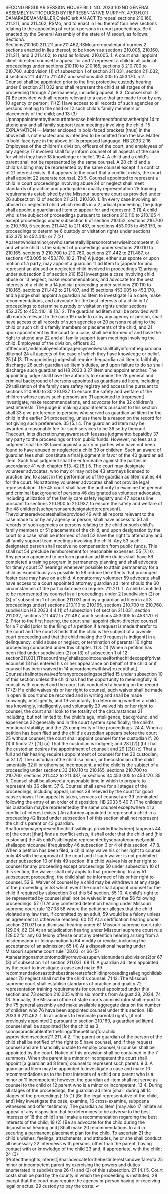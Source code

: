 SECOND REGULAR SESSION
HOUSE BILL NO. 2033
102ND GENERAL ASSEMBLY
INTRODUCED BY REPRESENTATIVE MURPHY.
4793H.01I DANARADEMANMILLER,ChiefClerk
AN ACT
To repeal sections 210.160, 211.211, and 211.462, RSMo, and to enact in lieu thereof four
new sections relating to the appointing of certain persons in court proceedings.
Be it enacted by the General Assembly of the state of Missouri, as follows:
SectionA. Sections210.160,211.211,and211.462,RSMo,arerepealedandfournew
2 sections enacted in lieu thereof, to be known as sections 210.005, 210.160, 211.211, and
3 211.462, to read as follows:
210.005. 1. A court shall appoint client-directed counsel to appear for and
2 represent a child in all judicial proceedings under sections 210.110 to 210.165, sections
3 210.700 to 210.760, subdivision (1) of subsection 1 of section 211.031, section 211.032,
4 sections 211.442 to 211.487, and sections 453.005 to 453.170.
5 2. Counsel shall be appointed prior to the first protective custody hearing under
6 section 211.032 and shall represent the child at all stages of the proceeding through
7 permanency, including appeal.
8 3. Counsel shall:
9 (1) Be provided with all reports relevant to a case that are made to or by any
10 agency or person;
11 (2) Have access to all records of such agencies or persons relating to the child or
12 such child's family members or placements of the child; and
13 (3) Uponappointmentbythecourttothecase,beinformedofandhavetheright
14 to attend any and all family support team meetings involving the child.
15
EXPLANATION — Matter enclosed in bold-faced brackets [thus] in the above bill is not enacted and is
intended to be omitted from the law. Matter in bold-face type in the above bill is proposed language.
HB 2033 2
16 Employees of the children's division, officers of the court, and employees of any agency
17 involved shall fully inform counsel of all aspects of the case for which they have
18 knowledge or belief.
19 4. A child and a child's parent shall not be represented by the same counsel. A
20 child and a child's sibling may be represented by the same counsel except if a conflict of
21 interest exists. If it appears to the court that a conflict exists, the court shall appoint
22 separate counsel.
23 5. Counsel appointed to represent a child in court proceedings involving abuse
24 or neglect shall meet standards of practice and participate in quality representation
25 training requirements established by the Missouri supreme court as provided under
26 subsection 12 of section 211.211.
210.160. 1. [In every case involving an abused or neglected child which results in a
2 judicial proceeding, the judge shall appoint a guardian ad litem to appear for and represent:
3 (1) A child who is the subject of proceedings pursuant to sections 210.110 to 210.165
4 except proceedings under subsection 6 of section 210.152, sections 210.700 to 210.760,
5 sections 211.442 to 211.487, or sections 453.005 to 453.170, or proceedings to determine
6 custody or visitation rights under sections 452.375 to 452.410; or
7 (2) Aparentwhoisaminor,orwhoisamentallyillpersonorotherwiseincompetent,
8 and whose child is the subject of proceedings under sections 210.110 to 210.165, sections
9 210.700 to 210.760, sections 211.442 to 211.487, or sections 453.005 to 453.170.
10 2. The] A judge, either sua sponte or upon motion of a party, may appoint a guardian
11 ad litem to [appear for and represent an abused or neglected child involved in proceedings
12 arising under subsection 6 of section 210.152] investigate a case involving child abuse or
13 neglect, make recommendations, and advocate for the best interests of a child in a
14 judicial proceeding under sections 210.110 to 210.165, sections 211.442 to 211.487, and
15 sections 453.005 to 453.170, and a judge shall appoint a guardian ad litem to investigate
16 a case, make recommendations, and advocate for the best interests of a child in
17 proceedings to determine custody or visitation rights under sections 452.375 to 452.410.
18 [3.] 2. The guardian ad litem shall be provided with all reports relevant to the case
19 made to or by any agency or person, shall have access to all records of such agencies or
20 persons relating to the child or such child's family members or placements of the child, and
21 upon appointment by the court to a case, shall be informed of and have the right to attend any
22 and all family support team meetings involving the child. Employees of the division, officers
23 ofthecourt,andemployeesofanyagencyinvolvedshallfullyinformtheguardianadlitemof
24 all aspects of the case of which they have knowledge or belief.
25 [4.]3. Theappointing judgeshall require theguardian ad litemto faithfully discharge
26 such guardian ad litem's duties, and upon failure to do so shall discharge such guardian ad
HB 2033 3
27 litem and appoint another. The appointing judge shall have the authority to examine the
28 general and criminal background of persons appointed as guardians ad litem, including
29 utilization of the family care safety registry and access line pursuant to sections 210.900 to
30 210.937, to ensure the safety and welfare of the children whose cases such persons are
31 appointed to [represent] investigate, make recommendations, and advocate for the
32 children's best interests. The judge in making appointments pursuant to this section shall
33 give preference to persons who served as guardian ad litem for the child in the earlier
34 proceeding, unless there is a reason on the record for not giving such preference.
35 [5.] 4. The guardian ad litem may be awarded a reasonable fee for such services to be
36 setby thecourt. Thecourt, inits discretion,mayawardsuch feesasa judgmentto bepaidby
37 any party to the proceedings or from public funds. However, no fees as a judgment shall be
38 taxed against a party or parties who have not been found to have abused or neglected a child
39 or children. Such an award of guardian fees shall constitute a final judgment in favor of the
40 guardian ad litem. Such final judgment shall be enforceable against the parties in accordance
41 with chapter 513.
42 [6.] 5. The court may designate volunteer advocates, who may or may not be
43 attorneys licensed to practice law, to assist in the performance of the guardian ad litem duties
44 for the court. Nonattorney volunteer advocates shall not provide legal representation. The
45 court shall have the authority to examine the general and criminal background of persons
46 designated as volunteer advocates, including utilization of the family care safety registry and
47 access line pursuant to sections 210.900 to 210.937, to ensure the safety and welfare of the
48 children[suchpersonsaredesignatedtorepresent]. Thevolunteeradvocateshallbeprovided
49 with all reports relevant to the case made to or by any agency or person, shall have access to
50 all records of such agencies or persons relating to the child or such child's family members or
51 placements of the child, and upon designation by the court to a case, shall be informed of and
52 have the right to attend any and all family support team meetings involving the child. Any
53 such designated person shall receive no compensation from public funds. This shall not
54 preclude reimbursement for reasonable expenses.
55 [7.] 6. Any person appointed to perform guardian ad litem duties shall have
56 completed a training program in permanency planning and shall advocate for timely court
57 hearings whenever possible to attain permanency for a child as expeditiously as possible to
58 reduce the effects that prolonged foster care may have on a child. A nonattorney volunteer
59 advocate shall have access to a court appointed attorney guardian ad litem should the
60 circumstances of the particular case so require.
211.211. 1. A child is entitled to be represented by counsel in all proceedings under
2 [subdivision (2) or (3) of subsection 1 of section 211.031 and by a guardian ad litem in all
3 proceedings under] sections 210.110 to 210.165, sections 210.700 to 210.760, subdivision
HB 2033 4
4 (1) of subsection 1 of section 211.031, section 211.032, sections 211.442 to 211.487, and
5 sections 453.005 to 453.170.
6 2. Prior to the first hearing, the court shall appoint client-directed counsel for a
7 child [prior to the filing of a petition if a request is made therefor to the court and the court
8 finds that the child is the subject of a juvenile court proceeding and that the child making the
9 request is indigent] in a delinquency, child abuse or neglect, or termination of parental
10 rights proceeding conducted under this chapter.
11 3. (1) [When a petition has been filed under subdivision (2) or (3) of subsection 1 of
12 section211.031,]Thecourt[may]shallappointcounselforthechildexceptifprivatecounsel
13 has entered his or her appearance on behalf of the child or if counsel has been waived in
14 accordancewithlaw[;exceptthat,]. Counselshallnotbewaivedforanyproceedingspecified
15 under subsection 10 of this section unless the child has had the opportunity to meaningfully
16 consult with counsel and the court has conducted a hearing on the record.
17 (2) If a child waives his or her right to counsel, such waiver shall be made in open
18 court and be recorded and in writing and shall be made knowingly, intelligently, and
19 voluntarily. In determining whether a child has knowingly, intelligently, and voluntarily
20 waived his or her right to counsel, the court shall look to the totality of the circumstances
21 including, but not limited to, the child's age, intelligence, background, and experience
22 generally and in the court system specifically; the child's emotional stability; and the
23 complexity of the proceedings.
24 4. When a petition has been filed and the child's custodian appears before the court
25 without counsel, the court shall appoint counsel for the custodian if:
26 (1) It finds:
27 [(1)] (a) That the custodian is indigent; and
28 [(2)] (b) That the custodian desires the appointment of counsel; and
29 [(3)] (c) That a full and fair hearing requires appointment of counsel for the
30 custodian; or
31 (2) The custodian ofthe child isa minor, or thecustodian ofthe child ismentally
32 ill or otherwise incompetent, and the child is the subject of a proceeding under sections
33 210.110 to 210.165, sections 210.700 to 210.760, sections 211.442 to 211.487, or sections
34 453.005 to 453.170.
35 5. Counsel shall be allowed a reasonable time in which to prepare to represent his
36 client.
37 6. Counsel shall serve for all stages of the proceedings, including appeal, unless
38 relieved by the court for good cause shown. If no appeal is taken, services of counsel are
39 terminated following the entry of an order of disposition.
HB 2033 5
40 7. [The childand his custodian maybe representedby the same counsel exceptwhere
41 a conflict of interest exists.] An attorney appointed to represent a child in a proceeding
42 listed under subsection 1 of this section shall not represent the child's parent or
43 guardian. Anattorneymayrepresentthechild'ssiblings,providedthatwhere[itappears
44 to] the court [that] finds a conflict exists, it shall order that the child and [his custodian] the
45 child'ssiblingsbe representedbyseparatecounsel,andit shallappointcounsel ifrequiredby
46 subsection 3 or 4 of this section.
47 8. When a petition has been filed, a child may waive his or her right to counsel only
48 with the approval of the court and if such waiver is not prohibited under subsection 10 of this
49 section. If a child waives his or her right to counsel for any proceeding except proceedings
50 under subsection 10 of this section, the waiver shall only apply to that proceeding. In any
51 subsequent proceeding, the child shall be informed of his or her right to counsel.
52 9. Waiver of counsel by a child may be withdrawn at any stage of the proceeding, in
53 which event the court shall appoint counsel for the child if required by subsection 3 of this
54 section.
55 10. A child's right to be represented by counsel shall not be waived in any of the
56 following proceedings:
57 (1) At any contested detention hearing under Missouri supreme court rule 127.08
58 where the petitioner alleges that the child violated any law that, if committed by an adult,
59 would be a felony unless an agreement is otherwise reached;
60 (2) At a certification hearing under section 211.071 or a dismissal hearing under
61 Missouri supreme court rule 129.04;
62 (3) At an adjudication hearing under Missouri supreme court rule 128.02 for any
63 felony offense or at any detention hearing arising from a misdemeanor or felony motion to
64 modify or revoke, including the acceptance of an admission;
65 (4) At a dispositional hearing under Missouri supreme court rule 128.03; or
66 (5) Atahearingonamotiontomodifyorrevokesupervisionundersubdivision(2)or
67 (3) of subsection 1 of section 211.031.
68 11. A guardian ad litem appointed by the court to investigate a case and make
69 recommendationsastothebestinterestsofachildinproceedingsallegingchildabuseor
70 neglect shall not be the child's counsel.
71 12. The Missouri supreme court shall establish standards of practice and quality
72 representation training requirements for counsel appointed under this section and
73 section 210.005 within six months from August 28, 2024.
74 13. Annually, the Missouri office of state courts administrator shall report to the
75 general assembly and make available aggregate data on the number of children who
76 have been appointed counsel under this section.
HB 2033 6
211.462. 1. In all actions to terminate parental rights, [if not previously appointed
2 pursuant to section 210.160, a guardian ad litem] counsel shall be appointed [for the child as
3 soonaspracticableafterthefilingofthepetition]forachild asprovidedinsection211.211.
4 2. The parent or guardian of the person of the child shall be notified of the right to
5 have counsel, and if they request counsel and are financially unable to employ counsel,
6 counsel shall be appointed by the court. Notice of this provision shall be contained in the
7 summons. When the parent is a minor or incompetent the court shall appoint [a guardian ad
8 litem] counsel to represent such parent.
9 3. A guardian ad litem may be appointed to investigate a case and make
10 recommendations as to the best interests of a child or a parent who is a minor or
11 incompetent; however, the guardian ad litem shall not serve as counsel to the child or
12 parent who is a minor or incompetent.
13 4. During all stages of the proceedings, the guardian ad litem [shall, during all
14 stages of the proceedings]:
15 (1) [Be the legal representative of the child, and] May investigate the case, examine,
16 cross-examine, subpoena witnesses and offer testimony. The guardian ad litem [may also
17 initiate an appeal of any disposition that he determines to be adverse to the best interests of
18 the child] shall make a recommendation regarding the best interests of the child;
19 (2) [Be an advocate for the child during the dispositional hearing and] Shall make
20 recommendations to aid in securing a permanent placement plan for the child. To ascertain
21 the child's wishes, feelings, attachments, and attitudes, he or she shall conduct all necessary
22 interviews with persons, other than the parent, having contact with or knowledge of the child
23 and, if appropriate, with the child;
24 (3) [Protecttherights,interest]Shalladvocateforthebestinterestsandwelfareofa
25 minor or incompetent parent by exercising the powers and duties enumerated in subdivisions
26 (1) and (2) of this subsection.
27 [4.] 5. Court costs shall be paid by the county in which the proceeding is instituted,
28 except that the court may require the agency or person having or receiving legal or actual
29 custody to pay the costs.
✔